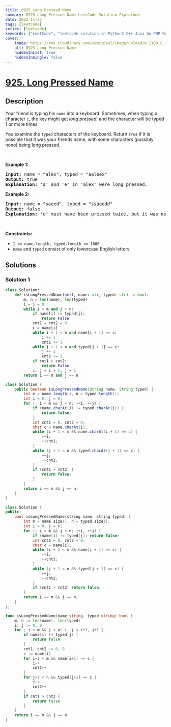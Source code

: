 ```yaml
---
title: 0925 Long Pressed Name
summary: 0925 Long Pressed Name LeetCode Solution Explained
date: 2022-11-25
tags: [leetcode]
series: [leetcode]
keywords: ["LeetCode", "leetcode solution in Python3 C++ Java Go PHP Ruby Swift TypeScript Rust C# JavaScript C", "0925 Long Pressed Name LeetCode Solution Explained in all languages"]
cover:
    image: https://res.cloudinary.com/samirpaul/image/upload/w_1100,c_fit,co_rgb:FFFFFF,l_text:Arial_75_bold:0925 Long Pressed Name - Solution Explained/problem-solving.webp
    alt: 0925 Long Pressed Name
    hiddenInList: true
    hiddenInSingle: false
---
```



# [925. Long Pressed Name](https://leetcode.com/problems/long-pressed-name)


## Description

<p>Your friend is typing his <code>name</code> into a keyboard. Sometimes, when typing a character <code>c</code>, the key might get <em>long pressed</em>, and the character will be typed 1 or more times.</p>

<p>You examine the <code>typed</code> characters of the keyboard. Return <code>True</code> if it is possible that it was your friends name, with some characters (possibly none) being long pressed.</p>

<p>&nbsp;</p>
<p><strong class="example">Example 1:</strong></p>

<pre>
<strong>Input:</strong> name = &quot;alex&quot;, typed = &quot;aaleex&quot;
<strong>Output:</strong> true
<strong>Explanation: </strong>&#39;a&#39; and &#39;e&#39; in &#39;alex&#39; were long pressed.
</pre>

<p><strong class="example">Example 2:</strong></p>

<pre>
<strong>Input:</strong> name = &quot;saeed&quot;, typed = &quot;ssaaedd&quot;
<strong>Output:</strong> false
<strong>Explanation: </strong>&#39;e&#39; must have been pressed twice, but it was not in the typed output.
</pre>

<p>&nbsp;</p>
<p><strong>Constraints:</strong></p>

<ul>
	<li><code>1 &lt;= name.length, typed.length &lt;= 1000</code></li>
	<li><code>name</code> and <code>typed</code> consist of only lowercase English letters.</li>
</ul>

## Solutions

### Solution 1

<!-- tabs:start -->

```python
class Solution:
    def isLongPressedName(self, name: str, typed: str) -> bool:
        m, n = len(name), len(typed)
        i = j = 0
        while i < m and j < n:
            if name[i] != typed[j]:
                return False
            cnt1 = cnt2 = 0
            c = name[i]
            while i + 1 < m and name[i + 1] == c:
                i += 1
                cnt1 += 1
            while j + 1 < n and typed[j + 1] == c:
                j += 1
                cnt2 += 1
            if cnt1 > cnt2:
                return False
            i, j = i + 1, j + 1
        return i == m and j == n
```

```java
class Solution {
    public boolean isLongPressedName(String name, String typed) {
        int m = name.length(), n = typed.length();
        int i = 0, j = 0;
        for (; i < m && j < n; ++i, ++j) {
            if (name.charAt(i) != typed.charAt(j)) {
                return false;
            }
            int cnt1 = 0, cnt2 = 0;
            char c = name.charAt(i);
            while (i + 1 < m && name.charAt(i + 1) == c) {
                ++i;
                ++cnt1;
            }
            while (j + 1 < n && typed.charAt(j + 1) == c) {
                ++j;
                ++cnt2;
            }
            if (cnt1 > cnt2) {
                return false;
            }
        }
        return i == m && j == n;
    }
}
```

```cpp
class Solution {
public:
    bool isLongPressedName(string name, string typed) {
        int m = name.size(), n = typed.size();
        int i = 0, j = 0;
        for (; i < m && j < n; ++i, ++j) {
            if (name[i] != typed[j]) return false;
            int cnt1 = 0, cnt2 = 0;
            char c = name[i];
            while (i + 1 < m && name[i + 1] == c) {
                ++i;
                ++cnt1;
            }
            while (j + 1 < n && typed[j + 1] == c) {
                ++j;
                ++cnt2;
            }
            if (cnt1 > cnt2) return false;
        }
        return i == m && j == n;
    }
};
```

```go
func isLongPressedName(name string, typed string) bool {
	m, n := len(name), len(typed)
	i, j := 0, 0
	for ; i < m && j < n; i, j = i+1, j+1 {
		if name[i] != typed[j] {
			return false
		}
		cnt1, cnt2 := 0, 0
		c := name[i]
		for i+1 < m && name[i+1] == c {
			i++
			cnt1++
		}
		for j+1 < n && typed[j+1] == c {
			j++
			cnt2++
		}
		if cnt1 > cnt2 {
			return false
		}
	}
	return i == m && j == n
}
```

<!-- tabs:end -->

<!-- end -->
